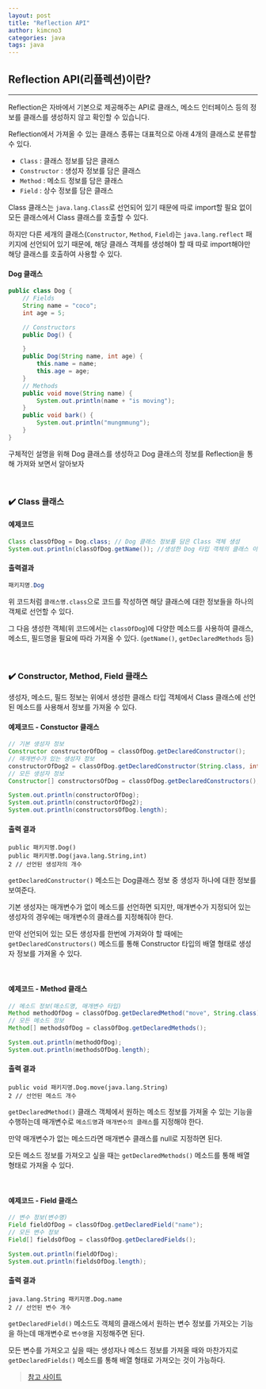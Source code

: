 ```yaml
---
layout: post
title: "Reflection API"
author: kimcno3
categories: java
tags: java
---
```


## Reflection API(리플렉션)이란?
***
Reflection은 자바에서 기본으로 제공해주는 API로 클래스, 메소드 인터페이스 등의 정보를 클래스를 생성하지 않고 확인할 수 있습니다.

Reflection에서 가져올 수 있는 클래스 종류는 대표적으로 아래 4개의 클래스로 분류할 수 있다.
- `Class` : 클래스 정보를 담은 클래스
- `Constructor` : 생성자 정보를 담은 클래스
- `Method` : 메소드 정보를 담은 클래스
- `Field` : 상수 정보를 담은 클래스

Class 클래스는 `java.lang.Class`로 선언되어 있기 때문에 따로 import할 필요 없이 모든 클래스에서 Class 클래스를 호출할 수 있다.

하지만 다른 세개의 클래스(`Constructor`, `Method`, `Field`)는 `java.lang.reflect` 패키지에 선언되어 있기 때문에, 해당 클래스 객체를 생성해야 할 때 따로 import해야만 해당 클래스를 호출하여 사용할 수 있다.

#### **Dog 클래스**
```java
public class Dog {
	// Fields
	String name = "coco";
	int age = 5;

	// Constructors
	public Dog() {

	}
	public Dog(String name, int age) {
		this.name = name;
		this.age = age;
	}
	// Methods
	public void move(String name) {
		System.out.println(name + "is moving");
	}
	public void bark() {
		System.out.println("mungmmung");
	}
}
```
구체적인 설명을 위해 Dog 클래스를 생성하고 Dog 클래스의 정보를 Reflection을 통해 가져와 보면서 알아보자

<br>

### ✔️ Class 클래스
#### **예제코드**
```java
Class classOfDog = Dog.class; // Dog 클래스 정보를 담은 Class 객체 생성
System.out.println(classOfDog.getName()); //생성한 Dog 타입 객체의 클래스 이름을 출력
```

#### **출력결과**
```java
패키지명.Dog
```
위 코드처럼 `클래스명.class`으로 코드를 작성하면 해당 클래스에 대한 정보들을 하나의 객체로 선언할 수 있다.

그 다음 생성한 객체(위 코드에서는 `classOfDog`)에 다양한 메소드를 사용하여 클래스, 메소드, 필드명을 필요에 따라 가져올 수 있다. (`getName()`, `getDeclaredMethods` 등)

<br>

### ✔️ Constructor, Method, Field 클래스
생성자, 메소드, 필드 정보는 위에서 생성한 클래스 타입 객체에서 Class 클래스에 선언된 메소드를 사용해서 정보를 가져올 수 있다.

#### **예제코드 - Constuctor 클래스**
```java
// 기본 생성자 정보
Constructor constructorOfDog = classOfDog.getDeclaredConstructor();
// 매개변수가 있는 생성자 정보
constructorOfDog2 = classOfDog.getDeclaredConstructor(String.class, int.class);
// 모든 생성자 정보
Constructor[] constructorsOfDog = classOfDog.getDeclaredConstructors();

System.out.println(constructorOfDog);
System.out.println(constructorOfDog2);
System.out.println(constructorsOfDog.length);
```
#### **출력 결과**
```
public 패키지명.Dog()
public 패키지명.Dog(java.lang.String,int)
2 // 선언된 생성자의 개수
```
`getDeclaredConstructor()` 메소드는 Dog클래스 정보 중 생성자 하나에 대한 정보를 보여준다.

기본 생성자는 매개변수가 없이 메소드를 선언하면 되지만, 매개변수가 지정되어 있는 생성자의 경우에는 매개변수의 클래스를 지정해줘야 한다.

만약 선언되어 있는 모든 생성자를 한번에 가져와야 할 때에는 `getDeclaredConstructors()` 메소드를 통해 Constructor 타입의 배열 형태로 생성자 정보를 가져올 수 있다.

<br>

#### **예제코드 - Method 클래스**
```java
// 메소드 정보(매소드명, 매개변수 타입)
Method methodOfDog = classOfDog.getDeclaredMethod("move", String.class);
// 모든 메소드 정보
Method[] methodsOfDog = classOfDog.getDeclaredMethods();

System.out.println(methodOfDog);
System.out.println(methodsOfDog.length);
```
#### **출력 결과**
```
public void 패키지명.Dog.move(java.lang.String)
2 // 선언된 메소드 개수
```
`getDeclaredMethod()` 클래스 객체에서 원하는 메소드 정보를 가져올 수 있는 기능을 수행하는데 매개변수로 `메소드명`과 `매개변수의 클래스`를 지정해야 한다.

만약 매개변수가 없는 메소드라면 매개변수 클래스를 null로 지정하면 된다.

모든 메소드 정보를 가져오고 싶을 때는 `getDeclaredMethods()` 메소드를 통해 배열 형태로 가져올 수 있다.

<br>

#### **예제코드 - Field 클래스**
```java
// 변수 정보(변수명)
Field fieldOfDog = classOfDog.getDeclaredField("name");
// 모든 변수 정보
Field[] fieldsOfDog = classOfDog.getDeclaredFields();

System.out.println(fieldOfDog);
System.out.println(fieldsOfDog.length);
```
#### **출력 결과**
```
java.lang.String 패키지명.Dog.name
2 // 선언된 변수 개수
```
`getDeclaredField()` 메소드도 객체의 클래스에서 원하는 변수 정보를 가져오는 기능을 하는데 매개변수로 `변수명`을 지정해주면 된다.

모든 변수를 가져오고 싶을 때는 생성자나 메소드 정보를 가져올 때와 마찬가지로 `getDeclaredFields()` 메소드를 통해 배열 형태로 가져오는 것이 가능하다.

> [참고 사이트](https://codechacha.com/ko/reflection/)
